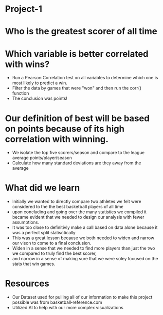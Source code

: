 # Project-1
# Who is the greatest scorer of all time

# Which variable is better correlated with wins?
- Run a Pearson Correlation test on all variables to determine which one is most likely to predict a win.
- Filter the data by games that were "won" and then run the corr() function
- The conclusion was points!

# Our definition of best will be based on points because of its high correlation with winning.
- We isolate the top five scorers/season and compare to the league average points/player/season
- Calculate how many standard deviations are they away from the average

# What did we learn
- Initially we wanted to directly compare two athletes we felt were considered to the the best basketball players of all time
- upon concluding and going over the many statistics we compiled it became evident that we needed to design our analysis with fewer assumptions.
- It was too close to definitivly make a call based on data alone because it was a perfect split statisctically
- This was a great lesson because we both needed to widen and narrow our vison to come to a final conclusion.
- Widen in a sense that we needed to find more players than just the two we compared to truly find the best scorer,
- and narrow in a sense of making sure that we were soley focused on the stats that win games.

# Resources
- Our Dataset used for pulling all of our information to make this project possible was from basketball-reference.com
- Utilized AI to help with our more complex visualizations. 
